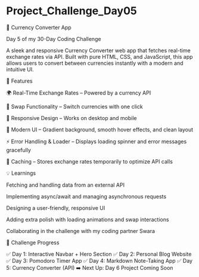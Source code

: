 # Project_Challenge_Day05

💱 Currency Converter App

Day 5 of my 30-Day Coding Challenge

A sleek and responsive Currency Converter web app that fetches real-time exchange rates via API. Built with pure HTML, CSS, and JavaScript, this app allows users to convert between currencies instantly with a modern and intuitive UI.

🚀 Features

🌍 Real-Time Exchange Rates – Powered by a currency API

🔄 Swap Functionality – Switch currencies with one click

📱 Responsive Design – Works on desktop and mobile

🎨 Modern UI – Gradient background, smooth hover effects, and clean layout

⚡ Error Handling & Loader – Displays loading spinner and error messages gracefully

💾 Caching – Stores exchange rates temporarily to optimize API calls

💡 Learnings

Fetching and handling data from an external API

Implementing async/await and managing asynchronous requests

Designing a user-friendly, responsive UI

Adding extra polish with loading animations and swap interactions

Collaborating in the challenge with my coding partner Swara

📅 Challenge Progress

✅ Day 1: Interactive Navbar + Hero Section
✅ Day 2: Personal Blog Website
✅ Day 3: Pomodoro Timer App
✅ Day 4: Markdown Note-Taking App
✅ Day 5: Currency Converter (API)
➡️ Next Up: Day 6 Project Coming Soon
